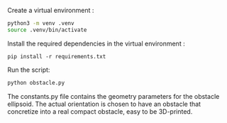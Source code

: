 Create a virtual environment :
```bash
python3 -m venv .venv
source .venv/bin/activate
```

Install the required dependencies in the virtual environment :

`pip install -r requirements.txt`

Run the script:
```bash
python obstacle.py 
```

The constants.py file contains the geometry parameters for the obstacle ellipsoid. The actual orientation is chosen to have an obstacle that concretize into a real compact obstacle, easy to be 3D-printed.